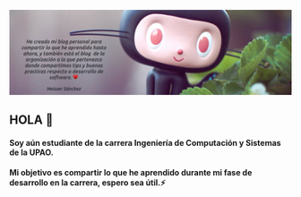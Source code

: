 
![GitHub Logo](imgx.png)

## HOLA 👋

#### Soy aún estudiante de la carrera Ingeniería de Computación y Sistemas de la UPAO. 
#### Mi objetivo es compartir lo que he aprendido durante mi fase de desarrollo en la carrera, espero sea útil.⚡ 
<!--
**NeisserMS/NeisserMS** is a ✨ _special_ ✨ repository because its `README.md` (this file) appears on your GitHub profile.

Here are some ideas to get you started:

- 🔭 I’m currently working on ...
- 🌱 I’m currently learning ...
- 👯 I’m looking to collaborate on ...
- 🤔 I’m looking for help with ...
- 💬 Ask me about ...
- 📫 How to reach me: ...
- 😄 Pronouns: ...
- ⚡ Fun fact: ...
-->
